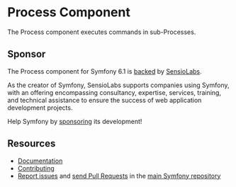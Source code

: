 Process Component
=================

The Process component executes commands in sub-Processes.

Sponsor
-------

The Process component for Symfony 6.1 is [backed][1] by [SensioLabs][2].

As the creator of Symfony, SensioLabs supports companies using Symfony, with an
offering encompassing consultancy, expertise, services, training, and technical
assistance to ensure the success of web application development projects.

Help Symfony by [sponsoring][3] its development!

Resources
---------

 * [Documentation](https://symfony.com/doc/current/components/Process.html)
 * [Contributing](https://symfony.com/doc/current/contributing/index.html)
 * [Report issues](https://github.com/symfony/symfony/issues) and
   [send Pull Requests](https://github.com/symfony/symfony/pulls)
   in the [main Symfony repository](https://github.com/symfony/symfony)

[1]: https://symfony.com/backers
[2]: https://sensiolabs.com
[3]: https://symfony.com/sponsor
